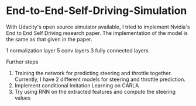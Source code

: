 # End-to-End-Self-Driving-Simulation
With Udacity's open source simulator available, I tried to implement Nvidia's End to End Self Driving research paper. The implementation of the model is the same as that given in the paper. 

1 normalization layer
5 conv layers
3 fully connected layers 

Further steps
1) Training the network for predicting steering and throttle together. Currently, I have 2 different models for steering and throttle prediction.
2) Implement conditional Imitation Learning on CARLA
3) Try using RNN on the extracted features and compute the steering values
